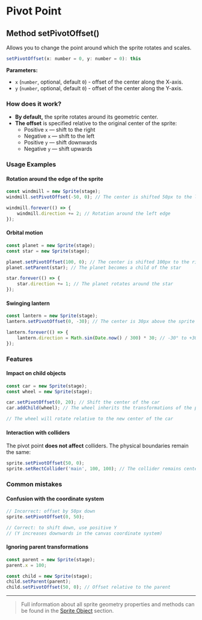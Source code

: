 # Pivot Point

## Method setPivotOffset()

Allows you to change the point around which the sprite rotates and scales.

```javascript
setPivotOffset(x: number = 0, y: number = 0): this
```

**Parameters:**

* `x` (`number`, optional, default `0`) - offset of the center along the X-axis.
* `y` (`number`, optional, default `0`) - offset of the center along the Y-axis.

### How does it work?
- **By default,** the sprite rotates around its geometric center.
- **The offset** is specified relative to the original center of the sprite:
  - Positive `x` — shift to the right
  - Negative `x` — shift to the left
  - Positive `y` — shift downwards
  - Negative `y` — shift upwards

### Usage Examples

#### Rotation around the edge of the sprite
```javascript
const windmill = new Sprite(stage);
windmill.setPivotOffset(-50, 0); // The center is shifted 50px to the left

windmill.forever(() => {
    windmill.direction += 2; // Rotation around the left edge
});
```

#### Orbital motion
```javascript
const planet = new Sprite(stage);
const star = new Sprite(stage);

planet.setPivotOffset(100, 0); // The center is shifted 100px to the right
planet.setParent(star); // The planet becomes a child of the star

star.forever(() => {
    star.direction += 1; // The planet rotates around the star
});
```

#### Swinging lantern
```javascript
const lantern = new Sprite(stage);
lantern.setPivotOffset(0, -30); // The center is 30px above the sprite

lantern.forever(() => {
    lantern.direction = Math.sin(Date.now() / 300) * 30; // -30° to +30°
});
```

### Features

#### Impact on child objects
```javascript
const car = new Sprite(stage);
const wheel = new Sprite(stage);

car.setPivotOffset(0, 20); // Shift the center of the car
car.addChild(wheel); // The wheel inherits the transformations of the parent

// The wheel will rotate relative to the new center of the car
```

#### Interaction with colliders
The pivot point **does not affect** colliders. The physical boundaries remain the same:
```javascript
sprite.setPivotOffset(50, 0);
sprite.setRectCollider('main', 100, 100); // The collider remains centered
```

### Common mistakes

#### Confusion with the coordinate system
```javascript
// Incorrect: offset by 50px down
sprite.setPivotOffset(0, 50);

// Correct: to shift down, use positive Y
// (Y increases downwards in the canvas coordinate system)
```

#### Ignoring parent transformations
```javascript
const parent = new Sprite(stage);
parent.x = 100;

const child = new Sprite(stage);
child.setParent(parent);
child.setPivotOffset(50, 0); // Offset relative to the parent
```

---

> Full information about all sprite geometry properties and methods can be found in the [Sprite Object](sprite.md#geometry) section.

